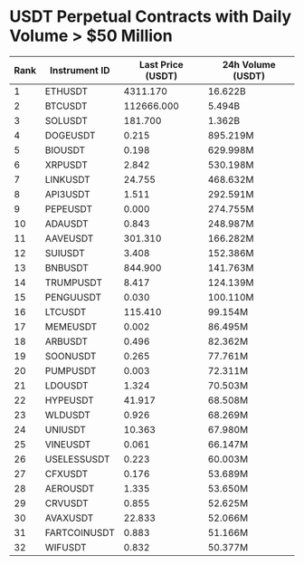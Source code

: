# USDT Perpetual Contracts with Daily Volume > $50 Million

| Rank | Instrument ID | Last Price (USDT) | 24h Volume (USDT) |
|------|---------------|-------------------|-------------------|
| 1 | ETHUSDT | 4311.170 | 16.622B |
| 2 | BTCUSDT | 112666.000 | 5.494B |
| 3 | SOLUSDT | 181.700 | 1.362B |
| 4 | DOGEUSDT | 0.215 | 895.219M |
| 5 | BIOUSDT | 0.198 | 629.998M |
| 6 | XRPUSDT | 2.842 | 530.198M |
| 7 | LINKUSDT | 24.755 | 468.632M |
| 8 | API3USDT | 1.511 | 292.591M |
| 9 | PEPEUSDT | 0.000 | 274.755M |
| 10 | ADAUSDT | 0.843 | 248.987M |
| 11 | AAVEUSDT | 301.310 | 166.282M |
| 12 | SUIUSDT | 3.408 | 152.386M |
| 13 | BNBUSDT | 844.900 | 141.763M |
| 14 | TRUMPUSDT | 8.417 | 124.139M |
| 15 | PENGUUSDT | 0.030 | 100.110M |
| 16 | LTCUSDT | 115.410 | 99.154M |
| 17 | MEMEUSDT | 0.002 | 86.495M |
| 18 | ARBUSDT | 0.496 | 82.362M |
| 19 | SOONUSDT | 0.265 | 77.761M |
| 20 | PUMPUSDT | 0.003 | 72.311M |
| 21 | LDOUSDT | 1.324 | 70.503M |
| 22 | HYPEUSDT | 41.917 | 68.508M |
| 23 | WLDUSDT | 0.926 | 68.269M |
| 24 | UNIUSDT | 10.363 | 67.980M |
| 25 | VINEUSDT | 0.061 | 66.147M |
| 26 | USELESSUSDT | 0.223 | 60.003M |
| 27 | CFXUSDT | 0.176 | 53.689M |
| 28 | AEROUSDT | 1.335 | 53.650M |
| 29 | CRVUSDT | 0.855 | 52.625M |
| 30 | AVAXUSDT | 22.833 | 52.066M |
| 31 | FARTCOINUSDT | 0.883 | 51.166M |
| 32 | WIFUSDT | 0.832 | 50.377M |
